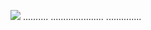 <a href="https://goo.su/by3yhj"><img src="https://i.imgur.com/ARIXiof.jpeg" /></a>
..........
.....................
..............
